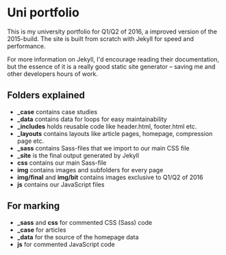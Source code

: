 # Uni portfolio

This is my university portfolio for Q1/Q2 of 2016, a improved version of the 2015-build. The site is built from scratch with Jekyll for speed and performance.

For more information on Jekyll, I'd encourage reading their documentation, but the essence of it is a really good static site generator – saving me and other developers hours of work.

## Folders explained

* **_case** contains case studies
* **_data** contains data for loops for easy maintainability
* **_includes** holds reusable code like header.html, footer.html etc.
* **_layouts** contains layouts like article pages, homepage, compression page etc.
* **_sass** contains Sass-files that we import to our main CSS file
* **_site** is the final output generated by Jekyll
* **css** contains our main Sass-file
* **img** contains images and subfolders for every page
* **img/final** and **img/bit** contains images exclusive to Q1/Q2 of 2016
* **js** contains our JavaScript files

## For marking

* **_sass** and **css** for commented CSS (Sass) code
* **_case** for articles
* **_data** for the source of the homepage data
* **js** for commented JavaScript code